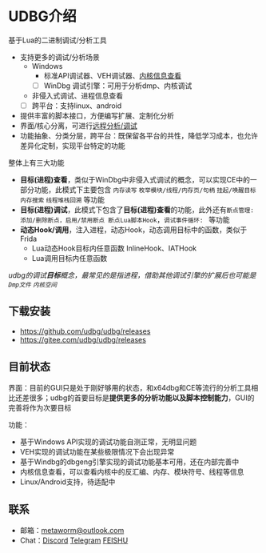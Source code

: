 
# UDBG介绍

基于Lua的二进制调试/分析工具

* 支持更多的调试/分析场景
  - Windows
    * 标准API调试器、VEH调试器、[内核信息查看](quick-start/basic.html#Windows内核)
    * [ ] WinDbg 调试引擎：可用于分析dmp、内核调试
  - 非侵入式调试、进程信息查看
  - [ ] 跨平台：支持linux、android
* 提供丰富的脚本接口，方便编写扩展、定制化分析
* 界面/核心分离，可进行[远程分析/调试](quick-start/basic.html#远程调试)
* 功能抽象、分类分层，跨平台：既保留各平台的共性，降低学习成本，也允许差异化定制，实现平台特定的功能

整体上有三大功能
- **目标(进程)查看**，类似于WinDbg中非侵入式调试的概念，可以实现CE中的一部分功能，此模式下主要包含 `内存读写` `枚举模块/线程/内存页/句柄` `挂起/唤醒目标` `内存搜索` `线程堆栈回溯` 等功能
- **目标(进程)调试**，此模式下包含了**目标(进程)查看**的功能，此外还有`断点管理: 添加/删除断点，启用/禁用断点 断点Lua脚本Hook`，`调试事件循环: ` 等功能
- **动态Hook/调用**，注入进程，动态Hook，动态调用目标中的函数，类似于Frida
  - Lua动态Hook目标内任意函数 InlineHook、IATHook
  - Lua调用目标内任意函数

*udbg的调试**目标**概念，最常见的是指进程，借助其他调试引擎的扩展后也可能是`Dmp文件` `内核空间`*

## 下载安装

* https://github.com/udbg/udbg/releases
* https://gitee.com/udbg/udbg/releases

## 目前状态

界面：目前的GUI只是处于刚好够用的状态，和x64dbg和CE等流行的分析工具相比还差很多；udbg的首要目标是**提供更多的分析功能以及脚本控制能力**，GUI的完善将作为次要目标

功能：
- 基于Windows API实现的调试功能自测正常，无明显问题
- VEH实现的调试功能在某些极限情况下会出现异常
- 基于Windbg的dbgeng引擎实现的调试功能基本可用，还在内部完善中
- 内核信息查看，可以查看内核中的反汇编、内存、模块符号、线程等信息
- Linux/Android支持，待适配中

## 联系

- 邮箱：metaworm@outlook.com
- Chat：[Discord](https://discord.gg/emqz592zfT) [Telegram](https://t.me/joinchat/Uiww_6QfRKA1NGY1) [FEISHU](https://applink.feishu.cn/client/chat/chatter/add_by_link?link_token=31as7df3-4ddb-4160-aab0-0ab00c45cd24)

<!-- 
## 致谢

TODO -->
